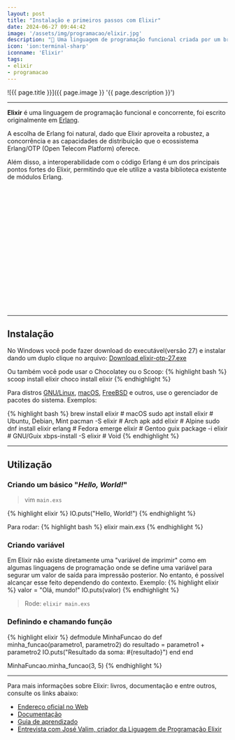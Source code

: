 ```yaml
---
layout: post
title: "Instalação e primeiros passos com Elixir"
date: 2024-06-27 09:44:42
image: '/assets/img/programacao/elixir.jpg'
description: "🔮 Uma linguagem de programação funcional criada por um brasileiro."
icon: 'ion:terminal-sharp'
iconname: 'Elixir'
tags:
- elixir
- programacao
---
```


![{{ page.title }}]({{ page.image }} '{{ page.description }}')

---

**Elixir** é uma linguagem de programação funcional e concorrente, foi escrito originalmente em [Erlang](https://www.erlang.org/). 

A escolha de Erlang foi natural, dado que Elixir aproveita a robustez, a concorrência e as capacidades de distribuição que o ecossistema Erlang/OTP (Open Telecom Platform) oferece. 

Além disso, a interoperabilidade com o código Erlang é um dos principais pontos fortes do Elixir, permitindo que ele utilize a vasta biblioteca existente de módulos Erlang.


<!-- SQUARE - GAMES ROOT -->
<script async src="//pagead2.googlesyndication.com/pagead/js/adsbygoogle.js"></script>
<ins class="adsbygoogle"
style="display:inline-block;width:336px;height:280px"
data-ad-client="ca-pub-2838251107855362"
data-ad-slot="5351066970"></ins>
<script>
(adsbygoogle = window.adsbygoogle || []).push({});
</script>

---

## Instalação
No Windows você pode fazer download do executável(versão 27) e instalar dando um duplo clique no arquivo:
<a href="https://github.com/elixir-lang/elixir/releases/download/v1.17.1/elixir-otp-27.exe" class="btn btn-danger btn-lg">Download elixir-otp-27.exe</a>

Ou também você pode usar o Chocolatey ou o Scoop:
{% highlight bash %}
scoop install elixir
choco install elixir
{% endhighlight %}

Para distros [GNU/Linux](https://terminalroot.com.br/tags#gnulinux), [macOS](https://terminalroot.com.br/tags#macos), [FreeBSD](https://terminalroot.com.br/tags#freebsd) e outros, use o gerenciador de pacotes do sistema. Exemplos:

{% highlight bash %}
brew install elixir # macOS
sudo apt install elixir # Ubuntu, Debian, Mint
pacman -S elixir # Arch
apk add elixir # Alpine
sudo dnf install elixir erlang # Fedora
emerge elixir # Gentoo
guix package -i elixir # GNU/Guix
xbps-install -S elixir # Void
{% endhighlight %}

---

## Utilização
### Criando um básico "*Hello, World!*"
> vim `main.exs`

{% highlight elixir %}
IO.puts("Hello, World!")
{% endhighlight %}

Para rodar:
{% highlight bash %}
elixir main.exs
{% endhighlight %}

### Criando variável
Em Elixir não existe diretamente uma "variável de imprimir" como em algumas linguagens de programação onde se define uma variável para segurar um valor de saída para impressão posterior. No entanto, é possível alcançar esse feito dependendo do contexto. Exemplo:
{% highlight elixir %}
valor = "Olá, mundo!"
IO.puts(valor)
{% endhighlight %}
> Rode: `elixir main.exs`


### Definindo e chamando função
{% highlight elixir %}
defmodule MinhaFuncao do
  def minha_funcao(parametro1, parametro2) do
    resultado = parametro1 + parametro2
    IO.puts("Resultado da soma: #{resultado}")
  end
end

MinhaFuncao.minha_funcao(3, 5)
{% endhighlight %}

---

Para mais informações sobre Elixir: livros, documentação e entre outros, consulte os links abaixo:

+ [Endereço oficial no Web](https://elixir-lang.org/)
+ [Documentação](https://elixir-lang.org/docs.html)
+ [Guia de aprendizado](https://hexdocs.pm/elixir/introduction.html)
+ [Entrevista com José Valim, criador da Liguagem de Programação Elixir](https://www.youtube.com/watch?v=KiF10RgaC5k)




